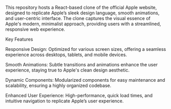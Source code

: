 This repository hosts a React-based clone of the official Apple website, designed to replicate Apple’s sleek design language, smooth animations, and user-centric interface. The clone captures the visual essence of Apple's modern, minimalist approach, providing users with a streamlined, responsive web experience.

Key Features

Responsive Design: Optimized for various screen sizes, offering a seamless experience across desktops, tablets, and mobile devices.

Smooth Animations: Subtle transitions and animations enhance the user experience, staying true to Apple's clean design aesthetic.

Dynamic Components: Modularized components for easy maintenance and scalability, ensuring a highly organized codebase.

Enhanced User Experience: High-performance, quick load times, and intuitive navigation to replicate Apple’s user experience.